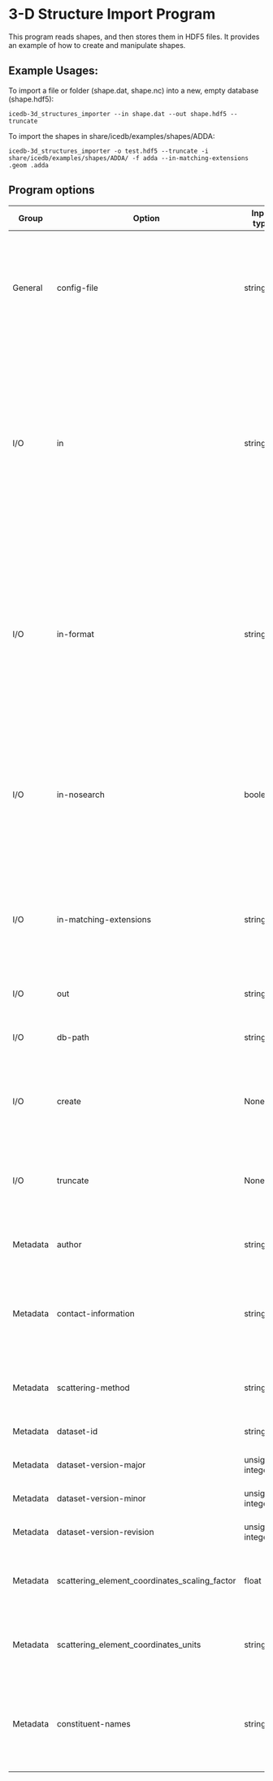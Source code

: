3-D Structure Import Program
=============================

This program reads shapes, and then stores them
in HDF5 files. It provides an example of how to create and manipulate
shapes.

## Example Usages:

To import a file or folder (shape.dat, shape.nc) into a new, empty database (shape.hdf5):
```
icedb-3d_structures_importer --in shape.dat --out shape.hdf5 --truncate
```

To import the shapes in share/icedb/examples/shapes/ADDA:
```
icedb-3d_structures_importer -o test.hdf5 --truncate -i share/icedb/examples/shapes/ADDA/ -f adda --in-matching-extensions .geom .adda
```

## Program options

| Group | Option | Input type | Description |
| ----- | -----  | ---------- | ----------- |
| General | config-file | string | Use this option to read a file containing program options, such as metadata. Options are specified, once per line, as OPTION=VALUE pairs. |
| I/O   | in   | strings     | Path where shapes are read from. This may be a list of folders and files. If a directory is encountered, then it is recursively searched for shapes. The recursive search behavior is controlled by the in-matching-extensions option. |
| I/O   | in-format | string | The format of the input files. The format of the input files. This needs to be specified when the inputs are NetCDF or HDF5 files, as there are multiple conventions for these files that cannot be easily autodetected. Options: text, psu. |
| I/O   | in-nosearch | boolean | Set this option if you want to read in a set of files whose paths are exactly specified on the command line. This option allows for the finest control of input file selection. |
| I/O   | in-matching-extensions | strings | Use this to override the extensions of files to match (e.g. .adda .shp) when searching for valid shapes in directories specified in --in. |
| I/O   | out     | string     | Path where shapes are written to. |
| I/O   | db-path | string    | The group within the HDF5 database where the new data is written to. |
| I/O   | create | None | Create the output database if it does not exist. If it does, then exit without writing. |
| I/O   | truncate | None | Overwrite the output file. If not specified, then an already-existing output file is appended to. |
| Metadata | author | string | Name(s) of the person/group who generated the shape. |
| Metadata | contact-information | string | Affiliation, Contact information including email of the person/group who generated the scattering data. |
| Metadata | scattering-method | string | Method applied to the shape to calculate the scattering properties. | 
| Metadata | dataset-id | string  | Unique identifier for the dataset. |
| Metadata | dataset-version-major | unsigned integer  | Major version number of the dataset |
| Metadata | dataset-version-minor | unsigned integer  | Minor version number of the dataset |
| Metadata | dataset-version-revision | unsigned integer  | Revision version number of the dataset |
| Metadata | scattering_element_coordinates_scaling_factor | float | Prefactor applied to the scattering element coordinates. Defaults to 1.  | 
| Metadata | scattering_element_coordinates_units | string | Units of the scattering element coordinates. Defaults to "m" for meters. | 
| Metadata | constituent-names | string  | Specify the constituents. Pass in the format of "NUM1-NAME1,NUM2-NAME2,NUM3-NAME3" (i.e. 1-ice,2-water) |
